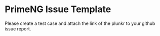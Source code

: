 # PrimeNG Issue Template
Please create a test case and attach the link of the plunkr to your github issue report.